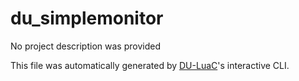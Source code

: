 # du_simplemonitor

No project description was provided

This file was automatically generated by [DU-LuaC](https://github.com/wolfe-labs/DU-LuaC)'s interactive CLI.